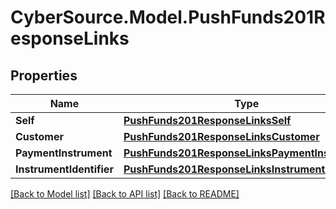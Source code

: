 # CyberSource.Model.PushFunds201ResponseLinks
## Properties

Name | Type | Description | Notes
------------ | ------------- | ------------- | -------------
**Self** | [**PushFunds201ResponseLinksSelf**](PushFunds201ResponseLinksSelf.md) |  | [optional] 
**Customer** | [**PushFunds201ResponseLinksCustomer**](PushFunds201ResponseLinksCustomer.md) |  | [optional] 
**PaymentInstrument** | [**PushFunds201ResponseLinksPaymentInstrument**](PushFunds201ResponseLinksPaymentInstrument.md) |  | [optional] 
**InstrumentIdentifier** | [**PushFunds201ResponseLinksInstrumentIdentifier**](PushFunds201ResponseLinksInstrumentIdentifier.md) |  | [optional] 

[[Back to Model list]](../README.md#documentation-for-models) [[Back to API list]](../README.md#documentation-for-api-endpoints) [[Back to README]](../README.md)

